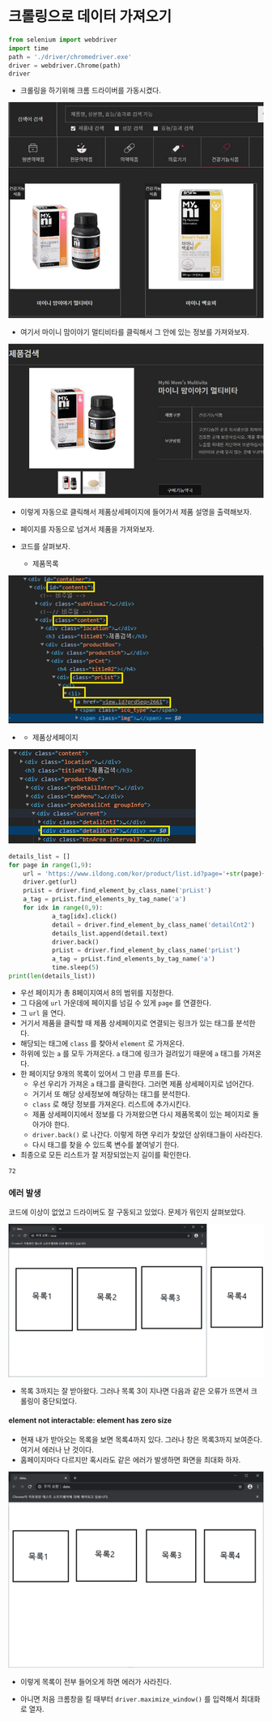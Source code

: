 # 크롤링으로 데이터 가져오기

```python
from selenium import webdriver
import time
path = './driver/chromedriver.exe'
driver = webdriver.Chrome(path)
driver
```

- 크롤링을 하기위해 크롬 드라이버를 가동시켰다.

![ccl01](./img/ccl01.jpg)

- 여기서 마이니 맘이야기 멀티비타를 클릭해서 그 안에 있는 정보를 가져와보자.

![ccl020](./img/ccl02.jpg)

- 이렇게 자동으로 클릭해서 제품상세페이지에 들어가서 제품 설명을 출력해보자.
- 페이지를 자동으로 넘겨서 제품을 가져와보자.

- 코드를 살펴보자.
  - 제품목록

![ccl05](./img/ccl05.png)

- - 제품상세페이지

![ccl06](./img/ccl06.png)

```python
details_list = []
for page in range(1,9):
    url = 'https://www.ildong.com/kor/product/list.id?page='+str(page)+'&halt=&prdDisease=&prdCategory=5&searchVal=&searchOption=0'
    driver.get(url)
    prList = driver.find_element_by_class_name('prList')
    a_tag = prList.find_elements_by_tag_name('a')
    for idx in range(0,9):
            a_tag[idx].click()
            detail = driver.find_element_by_class_name('detailCnt2')
            details_list.append(detail.text)
            driver.back()
            prList = driver.find_element_by_class_name('prList')
            a_tag = prList.find_elements_by_tag_name('a')
            time.sleep(5)
print(len(details_list))
```

- 우선 페이지가 총 8페이지여서 8의 범위를 지정한다.
- 그 다음에 `url` 가운데에 페이지를 넘길 수 있게 `page` 를 연결한다. 
- 그 `url` 을 연다. 
- 거기서 제품을 클릭할 때 제품 상세페이지로 연결되는 링크가 있는 태그를 분석한다.
- 해당되는 태그에 `class` 를 찾아서 `element` 로 가져온다. 
- 하위에 있는 `a` 를 모두 가져온다. `a` 태그에 링크가 걸려있기 때문에 `a` 태그를 가져온다. 
- 한 페이지당 9개의 목록이 있어서 그 만큼 루프를 돈다.
  - 우선 우리가 가져온 `a` 태그를 클릭한다. 그러면 제품 상세페이지로 넘어간다. 
  - 거기서 또 해당 상세정보에 해당하는 태그를 분석한다.
  - `class` 로 해당 정보를 가져온다. 리스트에 추가시킨다.
  - 제품 상세페이지에서 정보를 다 가져왔으면 다시 제품목록이 있는 페이지로 돌아가야 한다.
  - `driver.back()` 로 나간다. 이렇게 하면 우리가 찾았던 상위태그들이 사라진다. 
  - 다시 태그를 찾을 수 있드록 변수를 붙여넣기 한다.
- 최종으로 모든 리스트가 잘 저장되었는지 길이를 확인한다. 

```
72
```

### 에러 발생

코드에 이상이 없었고 드라이버도 잘 구동되고 있었다. 문제가 뭐인지 살펴보았다. 

![ccl03](./img/ccl03.png)

- 목록 3까지는 잘 받아왔다. 그러나 목록 3이 지나면  다음과 같은 오류가 뜨면서 크롤링이 중단되었다.

#### element not interactable: element has zero size

- 현재 내가 받아오는 목록을 보면 목록4까지 있다. 그러나 창은 목록3까지 보여준다. 여기서 에러나 난 것이다.
- 홈페이지마다 다르지만 혹시라도 같은 에러가 발생하면 화면을 최대화 하자.

![ccl04](./img/ccl04.png)

- 이렇게 목록이 전부 들어오게 하면 에러가 사라진다. 

- 아니면 처음 크롬창을 킬 때부터 `driver.maximize_window()` 를 입력해서 최대화로 열자.